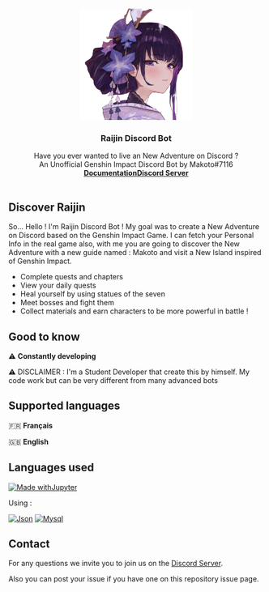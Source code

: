 <a name="readme-top"></a>



<br />
<div align="center">
   <img src="res/images/avatar-wb.png" alt="Logo" width="220" height="220">

  <h3 align="center">Raijin Discord Bot</h3>

  <p align="center">
    Have you ever wanted to live an New Adventure on Discord ?
    <br />
    An Unofficial Genshin Impact Discord Bot by Makoto#7116
    <br />
    <a href="https://docs.codingmakoto.dev/"><strong>Documentation</strong></a><a href="https://discord.gg/2AePNcphrs"><strong>Discord Server</strong></a>
    <br />
    <br />
  </p>
</div>




## Discover Raijin

So... Hello ! I'm Raijin Discord Bot ! My goal was to create a New Adventure on Discord based on the Genshin Impact Game. I can fetch your Personal Info in the real game also, with me you are going to discover the New Adventure with a new guide named : Makoto and visit a New Island inspired of Genshin Impact.
- Complete quests and chapters
- View your daily quests
- Heal yourself by using statues of the seven
- Meet bosses and fight them
- Collect materials and earn characters to be more powerful in battle !




## Good to know

⚠️ **Constantly developing**

⚠️ DISCLAIMER : I'm a Student Developer that create this by himself. My code work but can be very different from many advanced bots




## Supported languages

🇫🇷 **Français**

🇬🇧 **English**




## Languages used

[![Made withJupyter](https://img.shields.io/badge/Made%20with-Python-yellow?style=for-the-badge&logo=Python)](https://python.org/)

Using :

[![Json][JSON]][JSON-url]
[![Mysql][MySQL]][MySQL-url]





## Contact

For any questions we invite you to join us on the [Discord Server](https://discord.gg/2AePNcphrs).

Also you can post your issue if you have one on this repository issue page.


[JSON]: https://img.shields.io/badge/Json-f7df1e?style=for-the-badge&logo=json&logoColor=383838
[JSON-url]: https://json.org/

[MySQL]: https://img.shields.io/badge/MySQL-005B75?style=for-the-badge&logo=mysql&logoColor=F3A01F
[MySQL-url]: https://www.mysql.com/
